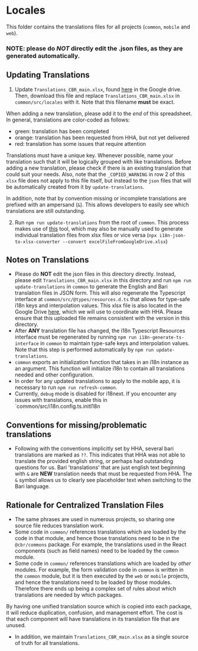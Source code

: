 # Locales

This folder contains the translations files for all projects (`common`, `mobile` and `web`).

### NOTE: please do _NOT_ directly edit the .json files, as they are generated automatically.

## Updating Translations

1. Update `Translations_CBR_main.xlsx`, found [here](https://drive.google.com/drive/u/0/folders/18smmZ4-sSGmFQ1XZ3qQtTXE1T4L3R7PD) in the Google drive. Then, download this file and replace `Translations_CBR_main.xlsx` in `common/src/locales` with it. Note that this filename **must** be exact.

When adding a new translation, please add it to the _end_ of this spreadsheet. In general, translations are color-coded as follows:

-   green: translation has been completed
-   orange: translation has been requested from HHA, but not yet delivered
-   red: translation has some issues that require attention

Translations must have a unique key. Whenever possible, name your translation such that it will be logically grouped with like translations. Before adding a new translation, please check if there is an existing translation that could suit your needs. Also, note that the `_COPIED_WARNING` in row 2 of this `xlsx` file does not apply to this file itself, but instead to the `json` files that will be automatically created from it by `update-translations`.

In addition, note that by convention missing or incomplete translations are prefixed with an ampersand (`&`). This
allows developers to easily see which translations are still outstanding.

2. Run `npm run update-translations` from the root of `common`. This process makes use of [this](https://github.com/ofcyln/i18n-json-to-xlsx-converter) tool, which may also be manually used to generate individual translation files from xlsx files or vice versa (`npx i18n-json-to-xlsx-converter --convert excelFileFromGoogleDrive.xlsx`)

## Notes on Translations

-   Please do **NOT** edit the json files in this directory directly. Instead, please edit `Translations_CBR_main.xlsx` in this directory and run `npm run update-translations` in `common` to generate the English and Bari translation files in JSON form. This will also regenerate the Typescript interface at `common/src/@types/resources.d.ts` that allows for type-safe i18n keys and interpolation values. This xlsx file is also located in the Google Drive [here](https://docs.google.com/spreadsheets/d/1Q7uZXjmoDg1BjNeMs_eb0iqFGImkr_hC/edit?gid=1831271911#gid=1831271911), which we will use to coordinate with HHA. Please ensure that this uploaded file remains consistent with the version in this directory.
-   After **ANY** translation file has changed, the i18n Typescript Resources interface must be regenerated by running `npm run i18n-generate-ts-interface` in `common` to maintain type-safe keys and interpolation values. Note that this step is performed automatically by `npm run update-translations`.
-   `common` exports an initialization function that takes in an i18n instance as an argument. This function will initialize i18n to contain all translations needed and other configuration.
-   In order for any updated translations to apply to the mobile app, it is necessary to run `npm run refresh-common`.
-   Currently, `debug` mode is disabled for i18next. If you encounter any issues with translations, enable this in `common/src/i18n.config.ts.initI18n

## Conventions for missing/problematic translations

-   Following with the conventions implicitly set by HHA, several bari translations are marked as `??`. This indicates that HHA was not able to translate the provided english string, or perhaps had outstanding questions for us. Bari 'translations' that are just english text beginning with `&` are **NEW** translation needs that must be requested from HHA. The `&` symbol allows us to clearly see placeholder text when switching to the Bari language.

## Rationale for Centralized Translation Files

-   The same phrases are used in numerous projects, so sharing one source file reduces translation work.
-   Some code in `common/` references translations which are loaded by the code in that module, and hence those translations need to be in the `@cbr/commons` package. For example, the translations used in the React components (such as field names) need to be loaded by the `common` module.
-   Some code in `common/` references translations which are loaded by _other_ modules. For example, the form validation code in `common` is written in the `common` module, but it is then executed by the `web` or `mobile` projects, and hence the translations need to be loaded by those modules. Therefore there ends up being a complex set of rules about which translations are needed by which packages.

By having one unified translation source which is copied into each package, it will reduce duplication, confusion, and management effort. The cost is that each component will have translations in its translation file that are unused.

-   In addition, we maintain `Translations_CBR_main.xlsx` as a single source of truth for all translations.
